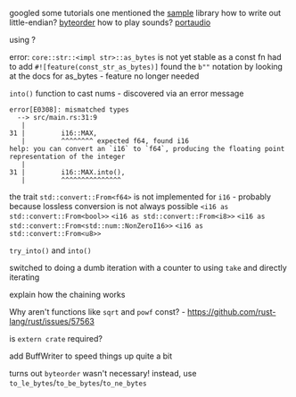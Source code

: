 googled some tutorials
one mentioned the [sample](https://docs.rs/sample/0.10.0/sample/) library 
how to write out little-endian? [byteorder](https://docs.rs/byteorder/1.3.2/byteorder/)
how to play sounds? [portaudio](https://docs.rs/portaudio/0.7.0/portaudio/)

using ?

error: `core::str::<impl str>::as_bytes` is not yet stable as a const fn
had to add `#![feature(const_str_as_bytes)]`
found the `b""` notation by looking at the docs for as_bytes - feature no longer needed

`into()` function to cast nums - discovered via an error message

```
error[E0308]: mismatched types
  --> src/main.rs:31:9
   |
31 |         i16::MAX,
   |         ^^^^^^^^ expected f64, found i16
help: you can convert an `i16` to `f64`, producing the floating point representation of the integer
   |
31 |         i16::MAX.into(),
   |         ^^^^^^^^^^^^^^^
```

the trait `std::convert::From<f64>` is not implemented for `i16` - probably because lossless conversion is not always possible
`<i16 as std::convert::From<bool>>`
`<i16 as std::convert::From<i8>>`
`<i16 as std::convert::From<std::num::NonZeroI16>>`
`<i16 as std::convert::From<u8>>`

`try_into()` and `into()`

switched to doing a dumb iteration with a counter to using `take` and directly iterating

explain how the chaining works

Why aren't functions like `sqrt` and `powf` const? - https://github.com/rust-lang/rust/issues/57563

is `extern crate` required?

add BuffWriter to speed things up quite a bit

turns out `byteorder` wasn't necessary! instead, use `to_le_bytes`/`to_be_bytes`/`to_ne_bytes`
